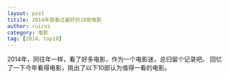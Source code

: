 ```yaml
---
layout: post
titile: 2014年我看过最好的10部电影
author: ruirui
category: 电影
tag: [2014，top10]
---
```


2014年，同往年一样，看了好多电影，作为一个电影迷，总归留个记录吧。
回忆了一下今年看得电影，挑出了以下10部认为值得一看的电影。

